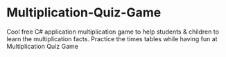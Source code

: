 # Multiplication-Quiz-Game
Cool free C# application multiplication game to help students &amp; children to learn the multiplication facts. Practice the times tables while having fun at Multiplication Quiz Game

